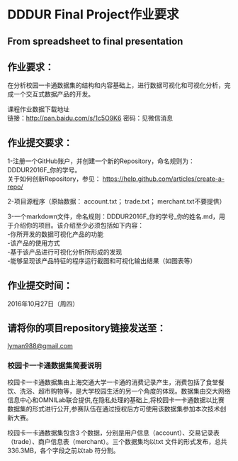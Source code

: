 # DDDUR Final Project作业要求  
## From spreadsheet to final presentation  

## 作业要求：  
在分析校园一卡通数据集的结构和内容基础上，进行数据可视化和可视化分析，完成一个交互式数据产品的开发。  

课程作业数据下载地址  
链接：http://pan.baidu.com/s/1c5O9K6 密码：见微信消息

## 作业提交要求：
1-注册一个GitHub账户，并创建一个新的Repository，命名规则为：DDDUR2016F_你的学号。  
关于如何创新Repository，参见：
https://help.github.com/articles/create-a-repo/

2-项目源程序（原始数据： account.txt； trade.txt； merchant.txt不要提供）  

3-一个markdown文件，命名规则：DDDUR2016F_你的学号_你的姓名.md，用于介绍你的项目。该介绍至少必须包括如下内容：  
-你所开发的数据可视化产品的功能  
-该产品的使用方式  
-基于该产品进行可视化分析所形成的发现  
-能够呈现该产品特征的程序运行截图和可视化输出结果（如图表等）  

## 作业提交时间：
2016年10月27日（周四）  

## 请将你的项目repository链接发送至：
lyman988@gmail.com  


### 校园卡一卡通数据集简要说明  

校园卡一卡通数据集由上海交通大学一卡通的消费记录产生，消费包括了食堂餐饮、洗浴、超市购物等，是大学校园生活的另一个角度的体现。数据集由交大网络信息中心和OMNILab联合提供,在隐私处理的基础上,将校园卡一卡通数据以比赛数据集的形式进行公开,参赛队伍在通过授权后方可使用该数据集参加本次技术创新大赛。  

校园卡一卡通数据集包含3 个数据，分别是用户信息（account）、交易记录表（trade）、商户信息表（merchant）。三个数据集均以txt 文件的形式发布，总共336.3MB，各个字段之前以tab 符分割。
